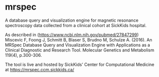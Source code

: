 # mrspec
A database query and visualization engine for magnetic resonance spectroscopy data collected from a clinical cohort at SickKids hospital.

As described in (https://www.ncbi.nlm.nih.gov/pubmed/27847299) Miscevic F, Foong J, Schmitt B, Blaser S, Brudno M, Schulze A. (2016). An MRSpec Database Query and Visualization Engine with Applications as a Clinical Diagnostic and Research Tool. Molecular Genetics and Metabolism 119(4), p.300-306.

The tool is live and hosted by SickKids' Center for Computational Medicine at https://mrspec.ccm.sickkids.ca/
